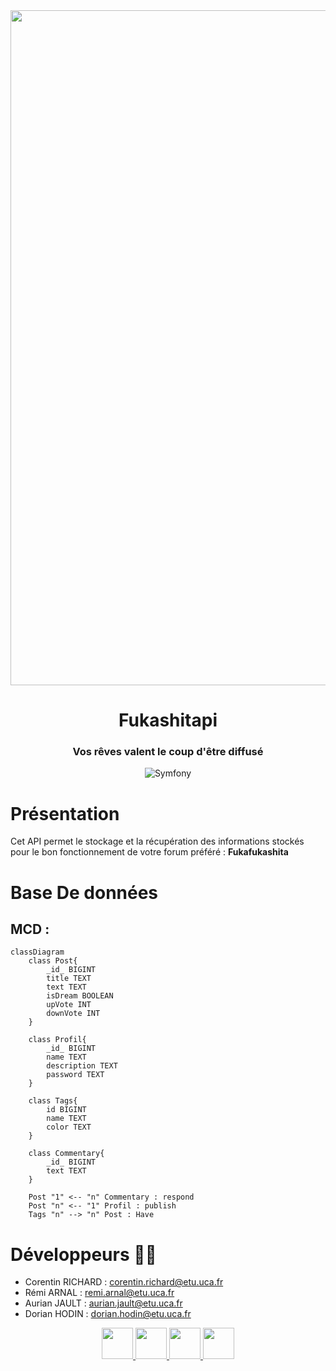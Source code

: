 <div align = center>

<img src="https://cdn-gulli.jnsmedia.fr/var/jeunesse/storage/images/gulli/chaine-tv/dessins-animes/pokemon/images/la-star-rondoudou/28668785-1-fre-FR/La-star-Rondoudou.jpg" width="1080" height="" >

# **Fukashitapi** 
### Vos rêves valent le coup d'être diffusé
![Symfony](https://img.shields.io/badge/symfony-5.3-green)
</div>


# Présentation

Cet API permet le stockage et la récupération des informations stockés pour le bon fonctionnement de votre forum préféré :
**Fukafukashita**

# Base De données 

## MCD : 
```mermaid
classDiagram
    class Post{
        _id_ BIGINT
        title TEXT
        text TEXT
        isDream BOOLEAN
        upVote INT
        downVote INT
    }

    class Profil{
        _id_ BIGINT
        name TEXT
        description TEXT
        password TEXT
    }

    class Tags{
        id BIGINT
        name TEXT
        color TEXT
    }

    class Commentary{
        _id_ BIGINT
        text TEXT
    }

    Post "1" <-- "n" Commentary : respond
    Post "n" <-- "1" Profil : publish
    Tags "n" --> "n" Post : Have 

```


# Développeurs 🧑‍💻

- Corentin RICHARD : corentin.richard@etu.uca.fr
- Rémi ARNAL : remi.arnal@etu.uca.fr
- Aurian JAULT : aurian.jault@etu.uca.fr
- Dorian HODIN : dorian.hodin@etu.uca.fr



<div align="center">
<a href = "https://codefirst.iut.uca.fr/git/corentin.richard">


<img src="https://codefirst.iut.uca.fr/git/avatars/37008ec8b164225fb699e2efac55a6e3?size=870" width="50" >
</a>

<a href = "https://codefirst.iut.uca.fr/git/aurian.jault">
<img src="https://codefirst.iut.uca.fr/git/avatars/d774f04d13eab2fbcdfcbfccb966108f?size=870" width="50" >
</a>

<a href = "https://codefirst.iut.uca.fr/git/remi.arnal">
<img src="https://codefirst.iut.uca.fr/git/avatars/c13b7679488b8dcdf7d551b52f579bcd?size=870" width="50" >
</a>

<a href = "https://codefirst.iut.uca.fr/git/dorian.hodin">
<img src="https://codefirst.iut.uca.fr/git/avatars/d6f97dbdf66352b0b66685e144aa1ee5?size=870" width="50" >
</a>

</div>
